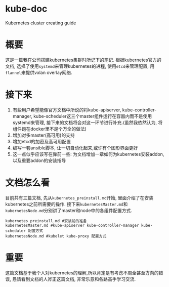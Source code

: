 # kube-doc
Kubernetes cluster creating guide

# 概要
这是一篇我在公司搭建kubernetes集群时所记下的笔记. 根据kubernetes官方的文档, 选择了使用`systemd`来管理kubernetes的进程, 使用`etcd`来管理配置, 用`flannel`来提供vxlan overlay网络.

# 接下来
1. 有些用户希望能像官方文档中所说的将kube-apiserver, kube-controller-manager, kube-scheduler这三个master组件运行在容器内而不是使用systemd来管理, 接下来的文档将会对这一环节进行补充.(虽然我依然认为, 将组件跑在docker里不是个万全的做法)
2. 增加对多master(高可用)的支持
3. 增加etcd的加密及高可用配置
4. 编写一套ansible脚本, 让一切自动化起来,或许有个图形界面更好
5. 这一点似乎应该写在靠前一些: 为文档增加一章如何为kubernetes安装addon, 以及重要addon的安装指导

# 文档怎么看
目前共有三篇文档, 先从`kubernetes_preinstall.md`开始,  里面介绍了在安装kubernetes之前所需要的操作. 接下来`kubernetesMaster.md`和`kubernetesNode.md`分别讲了master和node中的各组件配置方式.
```
kubernetes_preinstall.md #安装前的准备
kubernetesMaster.md #kube-apiserver kube-controller-manager kube-scheduler 配置方式
kubernetesNode.md #kubelet kube-proxy 配置方式
```

# 重要
这篇文档基于我个人对kubernetes的理解,所以肯定是有考虑不周全甚至方向的错误, 恳请看到文档的人斧正这篇文档, 非常乐意和各路高手学习交流.

